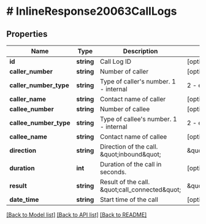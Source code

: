 # # InlineResponse20063CallLogs

## Properties

Name | Type | Description | Notes
------------ | ------------- | ------------- | -------------
**id** | **string** | Call Log ID | [optional] 
**caller_number** | **string** | Number of caller | [optional] 
**caller_number_type** | **string** | Type of caller&#39;s number. 1 - internal | 2 - external | [optional] 
**caller_name** | **string** | Contact name of caller | [optional] 
**callee_number** | **string** | Number of callee | [optional] 
**callee_number_type** | **string** | Type of callee&#39;s number. 1 - internal | 2 - external | [optional] 
**callee_name** | **string** | Contact name of callee | [optional] 
**direction** | **string** | Direction of the call. \&quot;inbound\&quot; | \&quot;outbound\&quot; | [optional] 
**duration** | **int** | Duration of the call in seconds. | [optional] 
**result** | **string** | Result of the call. \&quot;call_connected\&quot; | \&quot;recorded\&quot; | \&quot;no_answer\&quot; | [optional] 
**date_time** | **string** | Start time of the call | [optional] 

[[Back to Model list]](../../README.md#documentation-for-models) [[Back to API list]](../../README.md#documentation-for-api-endpoints) [[Back to README]](../../README.md)


